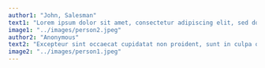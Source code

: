 ```yaml
---
author1: "John, Salesman"
text1: "Lorem ipsum dolor sit amet, consectetur adipiscing elit, sed do eiusmod tempor incididunt ut labore et dolore magna aliqua."
image1: "../images/person2.jpeg"
author2: "Anonymous"
text2: "Excepteur sint occaecat cupidatat non proident, sunt in culpa qui officia deserunt mollit anim id est laborum."
image2: "../images/person1.jpeg"
---
```

